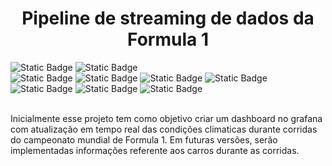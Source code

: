 <h1 align="center"> Pipeline de streaming de dados da Formula 1 </h1>

<img alt="Static Badge" src="https://img.shields.io/badge/Status-Em_andamento-yellow"> <img alt="Static Badge" src="https://img.shields.io/badge/Vers%C3%A3o-0.3-yellow"> <br>
<img alt="Static Badge" src="https://img.shields.io/badge/Python-3776AB?logo=python&logoColor=white"> <img alt="Static Badge" src="https://img.shields.io/badge/Pandas-150458?logo=pandas&logoColor=white"> <img alt="Static Badge" src="https://img.shields.io/badge/Docker-2496ED?logo=docker&logoColor=white"> <img alt="Static Badge" src="https://img.shields.io/badge/Apache_Spark-E25A1C?logo=apachespark&logoColor=white"> <img alt="Static Badge" src="https://img.shields.io/badge/Apache_Kafka-231F20?logo=apachekafka&logoColor=white"> <img alt="Static Badge" src="https://img.shields.io/badge/InfluxDB-22ADF6?logo=influxdb&logoColor=white"> <img alt="Static Badge" src="https://img.shields.io/badge/Grafana-F46800?logo=grafana&logoColor=white"> <br><br>

Inicialmente esse projeto tem como objetivo criar um dashboard no grafana com atualização em tempo real das condições climaticas durante corridas do campeonato mundial de Formula 1. Em futuras versões, serão implementadas informações referente aos carros durante as corridas.

